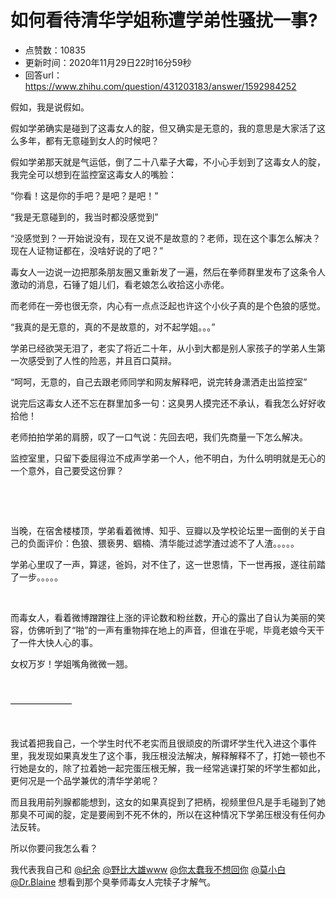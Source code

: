 # 如何看待清华学姐称遭学弟性骚扰一事?
- 点赞数：10835
- 更新时间：2020年11月29日22时16分59秒
- 回答url：https://www.zhihu.com/question/431203183/answer/1592984252
<body>
 <p data-pid="CYCyJkia">假如，我是说假如。</p>
 <p data-pid="2IyWBkxJ">假如学弟确实是碰到了这毒女人的腚，但又确实是无意的，我的意思是大家活了这么多年，都有无意碰到女人的时候吧？</p>
 <p data-pid="Em1ZMjHh">假如学弟那天就是气运低，倒了二十八辈子大霉，不小心手划到了这毒女人的腚，我完全可以想到在监控室这毒女人的嘴脸：</p>
 <p data-pid="-uN5foEK">“你看！这是你的手吧？是吧？是吧！”</p>
 <p data-pid="fFVWA5Ul">“我是无意碰到的，我当时都没感觉到”</p>
 <p data-pid="r0AT8FH-">“没感觉到？一开始说没有，现在又说不是故意的？老师，现在这个事怎么解决？现在人证物证都在，没啥好说的了吧？”</p>
 <p data-pid="zCtn1Gtj">毒女人一边说一边把那条朋友圈又重新发了一遍，然后在拳师群里发布了这条令人激动的消息，石锤了姐儿们，看老娘怎么收拾这小赤佬。</p>
 <p data-pid="JCbw4bNd">而老师在一旁也很无奈，内心有一点点泛起也许这个小伙子真的是个色狼的感觉。</p>
 <p data-pid="qrrW0wR0">“我真的是无意的，真的不是故意的，对不起学姐。。。”</p>
 <p data-pid="RfIof7Qe">学弟已经欲哭无泪了，老实了将近二十年，从小到大都是别人家孩子的学弟人生第一次感受到了人性的险恶，并且百口莫辩。</p>
 <p data-pid="4bcpL8Pg">“呵呵，无意的，自己去跟老师同学和网友解释吧，说完转身潇洒走出监控室”</p>
 <p data-pid="5N9Qf-st">说完后这毒女人还不忘在群里加多一句：这臭男人摸完还不承认，看我怎么好好收拾他！</p>
 <p data-pid="_32sAapx">老师拍拍学弟的肩膀，叹了一口气说：先回去吧，我们先商量一下怎么解决。</p>
 <p data-pid="6SSSryiG">监控室里，只留下委屈得泣不成声学弟一个人，他不明白，为什么明明就是无心的一个意外，自己要受这份罪？</p>
 <p class="ztext-empty-paragraph"><br></p>
 <p class="ztext-empty-paragraph"><br></p>
 <p data-pid="Bl4vu3AI">当晚，在宿舍楼楼顶，学弟看着微博、知乎、豆瓣以及学校论坛里一面倒的关于自己的负面评价：色狼、猥亵男、蝈楠、清华能过滤学渣过滤不了人渣。。。。。</p>
 <p data-pid="2te_fJyD">学弟心里叹了一声，算逑，爸妈，对不住了，这一世恩情，下一世再报，遂往前踏了一步。。。。。</p>
 <p class="ztext-empty-paragraph"><br></p>
 <p data-pid="f2gMxwOZ">而毒女人，看着微博蹭蹭往上涨的评论数和粉丝数，开心的露出了自认为美丽的笑容，仿佛听到了“啪”的一声有重物摔在地上的声音，但谁在乎呢，毕竟老娘今天干了一件大快人心的事。</p>
 <p data-pid="UW_gVX7v">女权万岁！学姐嘴角微微一翘。</p>
 <p class="ztext-empty-paragraph"><br></p>
 <p data-pid="BrIQFGdO">———————</p>
 <p class="ztext-empty-paragraph"><br></p>
 <p data-pid="U-jV64ut">我试着把我自己，一个学生时代不老实而且很顽皮的所谓坏学生代入进这个事件里，我发现如果真发生了这个事，我压根没法解决，解释解释不了，打她一顿也不行她是女的，除了拉着她一起完蛋压根无解，我一经常逃课打架的坏学生都如此，更何况是一个品学兼优的清华学弟呢？</p>
 <p data-pid="uS5LZWg-">而且我用前列腺都能想到，这女的如果真捉到了把柄，视频里但凡是手毛碰到了她那臭不可闻的腚，定是要闹到不死不休的，所以在这种情况下学弟压根没有任何办法反转。</p>
 <p data-pid="jnfGXsjd">所以你要问我怎么看？</p>
 <p data-pid="ND6ehgQX">我代表我自己和 <a class="member_mention" href="https://www.zhihu.com/people/8f13b9fd0bb71a79be24fc29fa36f265" data-hash="8f13b9fd0bb71a79be24fc29fa36f265" data-hovercard="p$b$8f13b9fd0bb71a79be24fc29fa36f265">@纪余</a> <a class="member_mention" href="https://www.zhihu.com/people/c31a22315c8d1c9d4cd87b87af01024b" data-hash="c31a22315c8d1c9d4cd87b87af01024b" data-hovercard="p$b$c31a22315c8d1c9d4cd87b87af01024b">@野比大雄www</a> <a class="member_mention" href="https://www.zhihu.com/people/bb6a3c336d7679ad92a7dec64467dd9e" data-hash="bb6a3c336d7679ad92a7dec64467dd9e" data-hovercard="p$b$bb6a3c336d7679ad92a7dec64467dd9e">@你太蠢我不想回你</a> <a class="member_mention" href="https://www.zhihu.com/people/a8ff2dad669976bff9d897cf0dde24d6" data-hash="a8ff2dad669976bff9d897cf0dde24d6" data-hovercard="p$b$a8ff2dad669976bff9d897cf0dde24d6">@莫小白</a> <a class="member_mention" href="https://www.zhihu.com/people/8153260c06f26219bb6c90c7e70083a8" data-hash="8153260c06f26219bb6c90c7e70083a8" data-hovercard="p$b$8153260c06f26219bb6c90c7e70083a8">@Dr.Blaine</a> 想看到那个臭拳师毒女人完犊子才解气。</p>
</body>